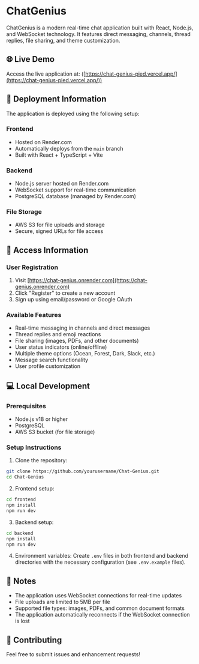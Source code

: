 # ChatGenius

ChatGenius is a modern real-time chat application built with React, Node.js, and WebSocket technology. It features direct messaging, channels, thread replies, file sharing, and theme customization.

## 🌐 Live Demo

Access the live application at: ([https://chat-genius-pied.vercel.app/](https://chat-genius-pied.vercel.app/))

## 🚀 Deployment Information

The application is deployed using the following setup:

### Frontend

- Hosted on Render.com
- Automatically deploys from the `main` branch
- Built with React + TypeScript + Vite

### Backend

- Node.js server hosted on Render.com
- WebSocket support for real-time communication
- PostgreSQL database (managed by Render.com)

### File Storage

- AWS S3 for file uploads and storage
- Secure, signed URLs for file access

## 🔑 Access Information

### User Registration

1. Visit [https://chat-genius.onrender.com](https://chat-genius.onrender.com)
2. Click "Register" to create a new account
3. Sign up using email/password or Google OAuth

### Available Features

- Real-time messaging in channels and direct messages
- Thread replies and emoji reactions
- File sharing (images, PDFs, and other documents)
- User status indicators (online/offline)
- Multiple theme options (Ocean, Forest, Dark, Slack, etc.)
- Message search functionality
- User profile customization

## 💻 Local Development

### Prerequisites

- Node.js v18 or higher
- PostgreSQL
- AWS S3 bucket (for file storage)

### Setup Instructions

1. Clone the repository:

```bash
git clone https://github.com/yourusername/Chat-Genius.git
cd Chat-Genius
```

2. Frontend setup:

```bash
cd frontend
npm install
npm run dev
```

3. Backend setup:

```bash
cd backend
npm install
npm run dev
```

4. Environment variables:
Create `.env` files in both frontend and backend directories with the necessary configuration (see `.env.example` files).

## 📝 Notes

- The application uses WebSocket connections for real-time updates
- File uploads are limited to 5MB per file
- Supported file types: images, PDFs, and common document formats
- The application automatically reconnects if the WebSocket connection is lost

## 🤝 Contributing

Feel free to submit issues and enhancement requests!
